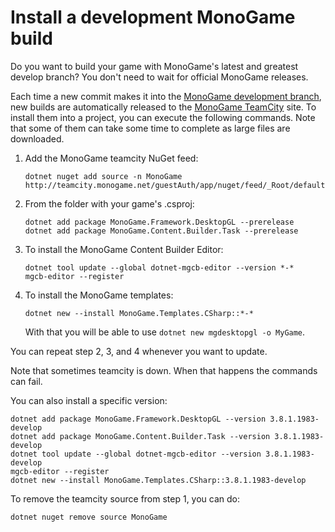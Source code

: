 # Install a development MonoGame build

Do you want to build your game with MonoGame's latest and greatest develop branch? You don't need to wait for official MonoGame releases.

Each time a new commit makes it into the [MonoGame development branch](https://github.com/MonoGame/MonoGame/commits/develop), new builds are automatically released to the [MonoGame TeamCity](http://teamcity.monogame.net/viewType.html?buildTypeId=MonoGame_DevelopWin&branch_MonoGame=%3Cdefault%3E&tab=buildTypeStatusDiv&guest=1) site. To install them into a project, you can execute the following commands. Note that some of them can take some time to complete as large files are downloaded.

1. Add the MonoGame teamcity NuGet feed:
   ```
   dotnet nuget add source -n MonoGame http://teamcity.monogame.net/guestAuth/app/nuget/feed/_Root/default/v3/index.json
   ```
2. From the folder with your game's .csproj:
   ```
   dotnet add package MonoGame.Framework.DesktopGL --prerelease
   dotnet add package MonoGame.Content.Builder.Task --prerelease
   ```
3. To install the MonoGame Content Builder Editor:
   ```
   dotnet tool update --global dotnet-mgcb-editor --version *-*
   mgcb-editor --register
   ```
4. To install the MonoGame templates:
   ```
   dotnet new --install MonoGame.Templates.CSharp::*-*
   ```
   With that you will be able to use `dotnet new mgdesktopgl -o MyGame`.

You can repeat step 2, 3, and 4 whenever you want to update.

Note that sometimes teamcity is down. When that happens the commands can fail.

You can also install a specific version:

```
dotnet add package MonoGame.Framework.DesktopGL --version 3.8.1.1983-develop
dotnet add package MonoGame.Content.Builder.Task --version 3.8.1.1983-develop
dotnet tool update --global dotnet-mgcb-editor --version 3.8.1.1983-develop
mgcb-editor --register
dotnet new --install MonoGame.Templates.CSharp::3.8.1.1983-develop
```

To remove the teamcity source from step 1, you can do:

```
dotnet nuget remove source MonoGame
```
